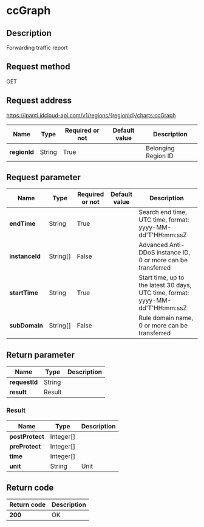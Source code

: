 # ccGraph


## Description
Forwarding traffic report

## Request method
GET

## Request address
https://ipanti.jdcloud-api.com/v1/regions/{regionId}/charts:ccGraph

|Name|Type|Required or not|Default value|Description|
|---|---|---|---|---|
|**regionId**|String|True||Belonging Region ID|

## Request parameter
|Name|Type|Required or not|Default value|Description|
|---|---|---|---|---|
|**endTime**|String|True||Search end time, UTC time, format: yyyy-MM-dd'T'HH:mm:ssZ|
|**instanceId**|String[]|False||Advanced Anti-DDoS instance ID, 0 or more can be transferred|
|**startTime**|String|True||Start time, up to the latest 30 days, UTC time, format: yyyy-MM-dd'T'HH:mm:ssZ|
|**subDomain**|String[]|False||Rule domain name, 0 or more can be transferred|


## Return parameter
|Name|Type|Description|
|---|---|---|
|**requestId**|String||
|**result**|Result||


### Result
|Name|Type|Description|
|---|---|---|
|**postProtect**|Integer[]||
|**preProtect**|Integer[]||
|**time**|Integer[]||
|**unit**|String|Unit|

## Return code
|Return code|Description|
|---|---|
|**200**|OK|
